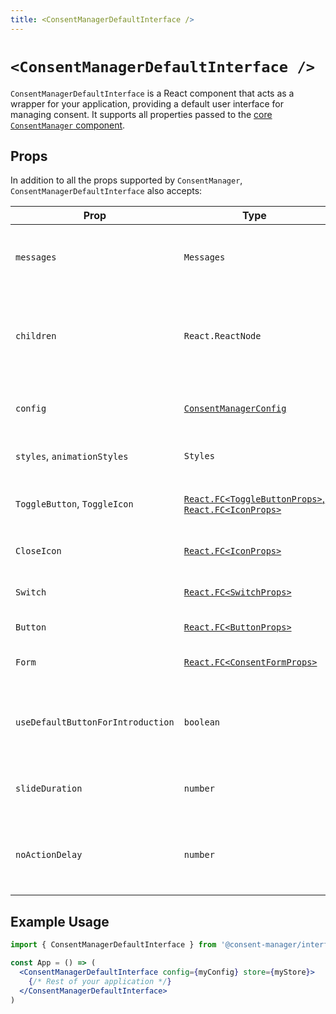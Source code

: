```yaml
---
title: <ConsentManagerDefaultInterface />
---
```


# `<ConsentManagerDefaultInterface />`

`ConsentManagerDefaultInterface` is a React component that acts as a wrapper for your application, providing a default user interface for managing consent. It supports all properties passed to the [core `ConsentManager` component](../core/consent-manager.md).

## Props

In addition to all the props supported by `ConsentManager`, `ConsentManagerDefaultInterface` also accepts:

| Prop                              | Type                                                                                                                                                               | Description                                                                 |
| --------------------------------- | ------------------------------------------------------------------------------------------------------------------------------------------------------------------ | --------------------------------------------------------------------------- |
| `messages`                        | `Messages`                                                                                                                                                         | Custom messages for localization and text customization.                    |
| `children`                        | `React.ReactNode`                                                                                                                                                  | The application's components to be rendered within the manager.             |
| `config`                          | [`ConsentManagerConfig`](../configuration.md)                                                                                                                      | Configuration object for Consent Manager.                                   |
| `styles`, `animationStyles`       | `Styles`                                                                                                                                                           | Custom styling for the interface.                                           |
| `ToggleButton`, `ToggleIcon`      | [`React.FC<ToggleButtonProps>`,<br/>`React.FC<IconProps>`](https://github.com/hashbite/consent-manager/blob/main/packages/interface-default/src/toggle-button.tsx) | Components for toggle buttons and icons.                                    |
| `CloseIcon`                       | [`React.FC<IconProps>`](https://github.com/hashbite/consent-manager/blob/main/packages/interface-default/src/index.tsx#L33)                                        | Component for the close icon.                                               |
| `Switch`                          | [`React.FC<SwitchProps>`](https://github.com/hashbite/consent-manager/blob/main/packages/interface-default/src/switch.tsx)                                         | Component for the switch control.                                           |
| `Button`                          | [`React.FC<ButtonProps>`](https://github.com/hashbite/consent-manager/blob/main/packages/interface-default/src/index.tsx#L37)                                      | Component for buttons.                                                      |
| `Form`                            | [`React.FC<ConsentFormProps>` ](https://github.com/hashbite/consent-manager/blob/main/packages/interface-default/src/form.tsx)                                     | Component for the consent form.                                             |
| `useDefaultButtonForIntroduction` | `boolean`                                                                                                                                                          | Determines if the default button style is used for the introduction screen. |
| `slideDuration`                   | `number`                                                                                                                                                           | Duration of slide animations in milliseconds.                               |
| `noActionDelay`                   | `number`                                                                                                                                                           | Delay before any action is taken (e.g., showing the form) in milliseconds.  |

## Example Usage

```jsx
import { ConsentManagerDefaultInterface } from '@consent-manager/interface-default'

const App = () => (
  <ConsentManagerDefaultInterface config={myConfig} store={myStore}>
    {/* Rest of your application */}
  </ConsentManagerDefaultInterface>
)
```

